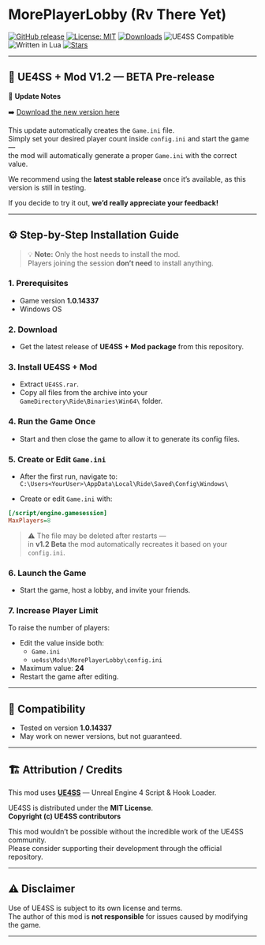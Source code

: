 # MorePlayerLobby (Rv There Yet)

[![GitHub release](https://img.shields.io/github/v/release/shn4rk/MorePlayerLobby-RvThereYet?label=latest%20release&color=brightgreen)](https://github.com/shn4rk/MorePlayerLobby-RvThereYet/releases)
[![License: MIT](https://img.shields.io/badge/License-MIT-blue.svg)](https://opensource.org/licenses/MIT)
[![Downloads](https://img.shields.io/github/downloads/shn4rk/MorePlayerLobby-RvThereYet/total?color=blue&label=downloads)](https://github.com/shn4rk/MorePlayerLobby-RvThereYet/releases)
![UE4SS Compatible](https://img.shields.io/badge/UE4SS-Compatible-green)
![Written in Lua](https://img.shields.io/badge/Written_in-Lua-2C2D72?logo=lua&logoColor=white)
[![Stars](https://img.shields.io/github/stars/shn4rk/MorePlayerLobby-RvThereYet?style=social)](https://github.com/shn4rk/MorePlayerLobby-RvThereYet/stargazers)

---

## 🧩 UE4SS + Mod V1.2 — **BETA Pre-release**

📢 **Update Notes**

➡️ [Download the new version here](https://github.com/shn4rk/MorePlayerLobby-RvThereYet/releases/tag/Beta)

This update automatically creates the `Game.ini` file.  
Simply set your desired player count inside `config.ini` and start the game —  
the mod will automatically generate a proper `Game.ini` with the correct value.

We recommend using the **latest stable release** once it’s available, as this version is still in testing.

If you decide to try it out, **we’d really appreciate your feedback!**

---

## ⚙️ Step-by-Step Installation Guide

> 💡 **Note:** Only the host needs to install the mod.  
> Players joining the session **don’t need** to install anything.

### 1. Prerequisites
- Game version **1.0.14337**
- Windows OS

### 2. Download
- Get the latest release of **UE4SS + Mod package** from this repository.

### 3. Install UE4SS + Mod
- Extract `UE4SS.rar`.
- Copy all files from the archive into your  
  `GameDirectory\Ride\Binaries\Win64\` folder.

### 4. Run the Game Once
- Start and then close the game to allow it to generate its config files.

### 5. Create or Edit `Game.ini`
- After the first run, navigate to:
 `C:\Users<YourUser>\AppData\Local\Ride\Saved\Config\Windows\`

- Create or edit `Game.ini` with:

```ini
[/script/engine.gamesession]
MaxPlayers=8
```


> ⚠️ The file may be deleted after restarts —  
> in **v1.2 Beta** the mod automatically recreates it based on your `config.ini`.

### 6. Launch the Game
- Start the game, host a lobby, and invite your friends.

### 7. Increase Player Limit
To raise the number of players:
- Edit the value inside both:
  - `Game.ini`
  - `ue4ss\Mods\MorePlayerLobby\config.ini`
- Maximum value: **24**
- Restart the game after editing.

---

## 🧠 Compatibility
- Tested on version **1.0.14337**
- May work on newer versions, but not guaranteed.

---

## 🏗️ Attribution / Credits

This mod uses **[UE4SS](https://github.com/UE4SS/UE4SS)** — Unreal Engine 4 Script & Hook Loader.

UE4SS is distributed under the **MIT License**.  
**Copyright (c) UE4SS contributors**

This mod wouldn’t be possible without the incredible work of the UE4SS community.  
Please consider supporting their development through the official repository.

---

## ⚠️ Disclaimer
Use of UE4SS is subject to its own license and terms.  
The author of this mod is **not responsible** for issues caused by modifying the game.

---
